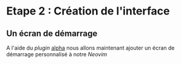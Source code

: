 # Etape 2 : Création de l'interface

## Un écran de démarrage

A l'aide du *plugin* [alpha](https://github.com/Krystof2so/NeoFrim/blob/main/docs/alpha.md) nous allons maintenant ajouter un écran de démarrage personnalisé à notre *Neovim*


